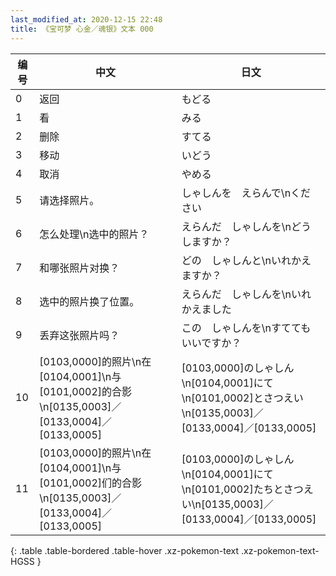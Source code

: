 ```yaml
---
last_modified_at: 2020-12-15 22:48
title: 《宝可梦 心金／魂银》文本 000
---
```

| 编号 | 中文 | 日文 |
| ---- | ---- | ---- |
| 0 | 返回 | もどる |
| 1 | 看 | みる |
| 2 | 删除 | すてる |
| 3 | 移动 | いどう |
| 4 | 取消 | やめる |
| 5 | 请选择照片。 | しゃしんを　えらんで\nください |
| 6 | 怎么处理\n选中的照片？ | えらんだ　しゃしんを\nどうしますか？ |
| 7 | 和哪张照片对换？ | どの　しゃしんと\nいれかえますか？ |
| 8 | 选中的照片换了位置。 | えらんだ　しゃしんを\nいれかえました |
| 9 | 丢弃这张照片吗？ | この　しゃしんを\nすてても　いいですか？ |
| 10 | [0103,0000]的照片\n在[0104,0001]\n与[0101,0002]的合影\n[0135,0003]／[0133,0004]／[0133,0005] | [0103,0000]のしゃしん\n[0104,0001]にて\n[0101,0002]とさつえい\n[0135,0003]／[0133,0004]／[0133,0005] |
| 11 | [0103,0000]的照片\n在[0104,0001]\n与[0101,0002]们的合影\n[0135,0003]／[0133,0004]／[0133,0005] | [0103,0000]のしゃしん\n[0104,0001]にて\n[0101,0002]たちとさつえい\n[0135,0003]／[0133,0004]／[0133,0005] |
{: .table .table-bordered .table-hover .xz-pokemon-text .xz-pokemon-text-HGSS }